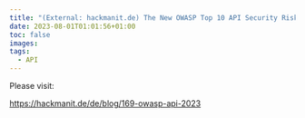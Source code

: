```yaml
---
title: "(External: hackmanit.de) The New OWASP Top 10 API Security Risks 2023 – What Has Changed?"
date: 2023-08-01T01:01:56+01:00
toc: false
images:
tags:
  - API
---
```


Please visit:

https://hackmanit.de/de/blog/169-owasp-api-2023

